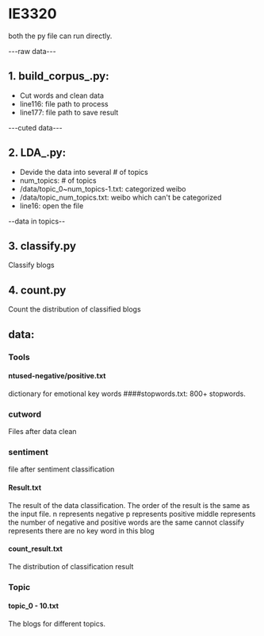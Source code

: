 # IE3320

both the py file can run directly.

 ---raw data---
## 1. build_corpus_.py:

* Cut words and clean data 
* line116: file path to process 
* line177: file path to save result

---cuted data---

## 2. LDA_.py:

* Devide the data into several \# of topics
* num_topics: \# of topics
* /data/topic_0~num_topics-1.txt: categorized weibo
* /data/topic_num_topics.txt: weibo which can't be categorized
* line16: open the file

--data in topics--

## 3. classify.py
Classify blogs

## 4. count.py
Count the distribution of classified blogs

## data:


### Tools
#### ntused-negative/positive.txt
dictionary for emotional key words
####stopwords.txt: 800+ stopwords.

### cutword
Files after data clean

### sentiment
file after sentiment classification

#### Result.txt
The result of the data classification. The order of the result is the same as the input file.
n represents negative
p represents positive
middle represents the number of negative and positive words are the same
cannot classify represents there are no key word in this blog

#### count_result.txt
The distribution of classification result

### Topic

#### topic_0 - 10.txt
The blogs for different topics.
